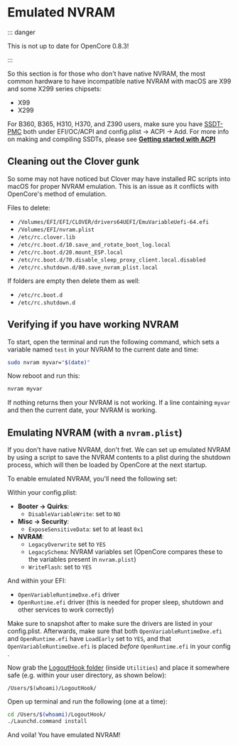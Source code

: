# Emulated NVRAM

::: danger

This is not up to date for OpenCore 0.8.3!

:::

So this section is for those who don't have native NVRAM, the most common hardware to have incompatible native NVRAM with macOS are X99 and some X299 series chipsets:

* X99
* X299

For B360, B365, H310, H370, and Z390 users, make sure you have [SSDT-PMC](https://dortania.github.io/Getting-Started-With-ACPI/) both under EFI/OC/ACPI and config.plist -> ACPI -> Add. For more info on making and compiling SSDTs, please see [**Getting started with ACPI**](https://dortania.github.io/Getting-Started-With-ACPI/)

## Cleaning out the Clover gunk

So some may not have noticed but Clover may have installed RC scripts into macOS for proper NVRAM emulation. This is an issue as it conflicts with OpenCore's method of emulation.

Files to delete:

* `/Volumes/EFI/EFI/CLOVER/drivers64UEFI/EmuVariableUefi-64.efi`
* `/Volumes/EFI/nvram.plist`
* `/etc/rc.clover.lib`
* `/etc/rc.boot.d/10.save_and_rotate_boot_log.local`
* `/etc/rc.boot.d/20.mount_ESP.local`
* `/etc/rc.boot.d/70.disable_sleep_proxy_client.local.disabled`
* `/etc/rc.shutdown.d/80.save_nvram_plist.local​`

If folders are empty then delete them as well:

* `/etc/rc.boot.d`
* `/etc/rc.shutdown.d​`

## Verifying if you have working NVRAM

To start, open the terminal and run the following command, which sets a variable named `test` in your NVRAM to the current date and time:

```sh
sudo nvram myvar="$(date)"
```

Now reboot and run this:

```sh
nvram myvar
```

If nothing returns then your NVRAM is not working. If a line containing `myvar` and then the current date, your NVRAM is working.

## Emulating NVRAM (with a `nvram.plist`)

If you don't have native NVRAM, don't fret. We can set up emulated NVRAM by using a script to save the NVRAM contents to a plist during the shutdown process, which will then be loaded by OpenCore at the next startup.

To enable emulated NVRAM, you'll need the following set:

Within your config.plist:

* **Booter -> Quirks**:
  * `DisableVariableWrite`: set to `NO`
* **Misc -> Security**:
  * `ExposeSensitiveData`: set to at least `0x1`
* **NVRAM**:
  * `LegacyOverwrite` set to `YES`
  * `LegacySchema`: NVRAM variables set (OpenCore compares these to the variables present in `nvram.plist`)
  * `WriteFlash`: set to `YES`

And within your EFI:

* `OpenVariableRuntimeDxe.efi` driver
* `OpenRuntime.efi` driver (this is needed for proper sleep, shutdown and other services to work correctly)

Make sure to snapshot after to make sure the drivers are listed in your config.plist. Afterwards, make sure that both `OpenVariableRuntimeDxe.efi` and `OpenRuntime.efi` have `LoadEarly` set to `YES`, and that `OpenVariableRuntimeDxe.efi` is placed _before_ `OpenRuntime.efi` in your config .

Now grab the [LogoutHook folder](https://github.com/acidanthera/OpenCorePkg/releases) (inside `Utilities`) and place it somewhere safe (e.g. within your user directory, as shown below):

`/Users/$(whoami)/LogoutHook/`

Open up terminal and run the following (one at a time):

```bash
cd /Users/$(whoami)/LogoutHook/
./Launchd.command install 
```

And voila! You have emulated NVRAM!
